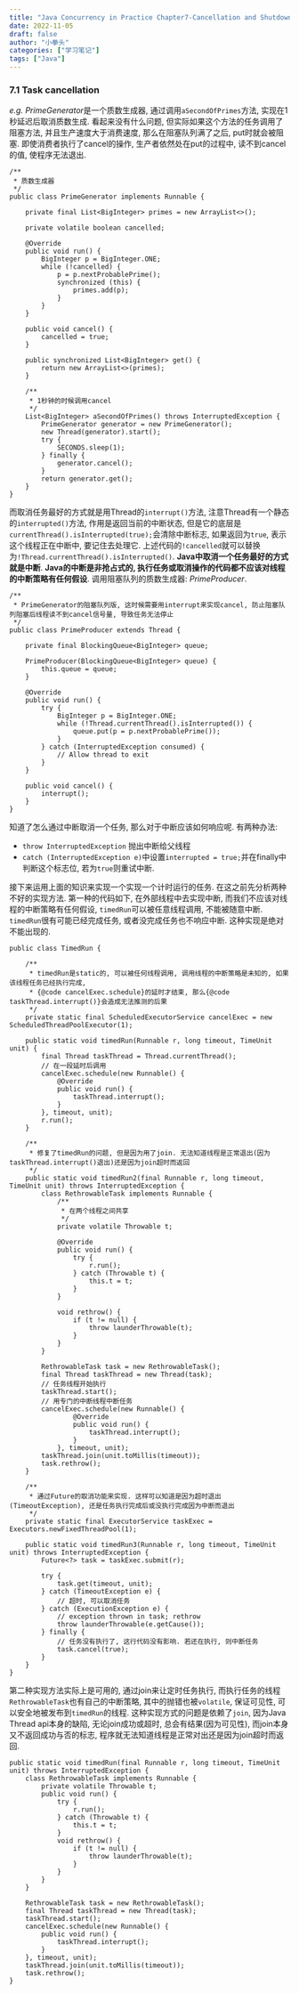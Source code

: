 ```yaml
---
title: "Java Concurrency in Practice Chapter7-Cancellation and Shutdown"
date: 2022-11-05
draft: false
author: "小拳头"
categories: ["学习笔记"]
tags: ["Java"]
---
```


### 7.1 Task cancellation
*e.g. PrimeGenerator*是一个质数生成器, 通过调用`aSecondOfPrimes`方法, 实现在1秒延迟后取消质数生成. 看起来没有什么问题, 但实际如果这个方法的任务调用了阻塞方法, 并且生产速度大于消费速度, 那么在阻塞队列满了之后, put时就会被阻塞. 即使消费者执行了cancel的操作, 生产者依然处在put的过程中, 读不到cancel的值, 使程序无法退出.
```
/**
 * 质数生成器
 */
public class PrimeGenerator implements Runnable {
    
    private final List<BigInteger> primes = new ArrayList<>();
    
    private volatile boolean cancelled;
    
    @Override
    public void run() {
        BigInteger p = BigInteger.ONE;
        while (!cancelled) {
            p = p.nextProbablePrime();
            synchronized (this) {
                primes.add(p);
            }
        }
    }
    
    public void cancel() {
        cancelled = true;
    }
    
    public synchronized List<BigInteger> get() {
        return new ArrayList<>(primes);
    }
    
    /**
     * 1秒钟的时候调用cancel
     */
    List<BigInteger> aSecondOfPrimes() throws InterruptedException {
        PrimeGenerator generator = new PrimeGenerator();
        new Thread(generator).start();
        try {
            SECONDS.sleep(1);
        } finally {
            generator.cancel();
        }
        return generator.get();
    }
}
```

而取消任务最好的方式就是用Thread的`interrupt()`方法, 注意Thread有一个静态的`interrupted()`方法, 作用是返回当前的中断状态, 但是它的底层是`currentThread().isInterrupted(true);`会清除中断标志, 如果返回为`true`, 表示这个线程正在中断中, 要记住去处理它. 上述代码的`!cancelled`就可以替换为`!Thread.currentThread().isInterrupted()`. **Java中取消一个任务最好的方式就是中断**. **Java的中断是非抢占式的, 执行任务或取消操作的代码都不应该对线程的中断策略有任何假设**. 调用阻塞队列的质数生成器: *PrimeProducer*.
```
/**
 * PrimeGenerator的阻塞队列版, 这时候需要用interrupt来实现cancel, 防止阻塞队列阻塞后线程读不到cancel信号量, 导致任务无法停止
 */
public class PrimeProducer extends Thread {

    private final BlockingQueue<BigInteger> queue;

    PrimeProducer(BlockingQueue<BigInteger> queue) {
        this.queue = queue;
    }

    @Override
    public void run() {
        try {
            BigInteger p = BigInteger.ONE;
            while (!Thread.currentThread().isInterrupted()) {
                queue.put(p = p.nextProbablePrime());
            }
        } catch (InterruptedException consumed) {
            // Allow thread to exit
        }
    }

    public void cancel() {
        interrupt();
    }
}
```

知道了怎么通过中断取消一个任务, 那么对于中断应该如何响应呢. 有两种办法:
- `throw InterruptedException` 抛出中断给父线程
- `catch (InterruptedException e)`中设置`interrupted = true;`并在finally中判断这个标志位, 若为`true`则重试中断. 

接下来运用上面的知识来实现一个实现一个计时运行的任务. 在这之前先分析两种不好的实现方法. 第一种的代码如下, 在外部线程中去实现中断, 而我们不应该对线程的中断策略有任何假设, `timedRun`可以被任意线程调用, 不能被随意中断. `timedRun`很有可能已经完成任务, 或者没完成任务也不响应中断. 这种实现是绝对不能出现的.
```
public class TimedRun {
    
    /**
     * timedRun是static的, 可以被任何线程调用, 调用线程的中断策略是未知的, 如果该线程任务已经执行完成,
     * {@code cancelExec.schedule}的延时才结束, 那么{@code taskThread.interrupt()}会造成无法推测的后果
     */
    private static final ScheduledExecutorService cancelExec = new                       ScheduledThreadPoolExecutor(1);
    
    public static void timedRun(Runnable r, long timeout, TimeUnit unit) {
        final Thread taskThread = Thread.currentThread();
        // 在一段延时后调用
        cancelExec.schedule(new Runnable() {
            @Override
            public void run() {
                taskThread.interrupt();
            }
        }, timeout, unit);
        r.run();
    }
    
    /**
     * 修复了timedRun的问题, 但是因为用了join. 无法知道线程是正常退出(因为taskThread.interrupt()退出)还是因为join超时而返回
     */
    public static void timedRun2(final Runnable r, long timeout, TimeUnit unit) throws InterruptedException {
        class RethrowableTask implements Runnable {
            /**
             * 在两个线程之间共享
             */
            private volatile Throwable t;
            
            @Override
            public void run() {
                try { 
                    r.run();
                } catch (Throwable t) {
                    this.t = t;
                }
            }
            
            void rethrow() {
                if (t != null) {
                    throw launderThrowable(t);
                }
            }
        }
        
        RethrowableTask task = new RethrowableTask();
        final Thread taskThread = new Thread(task);
        // 任务线程开始执行
        taskThread.start();
        // 用专门的中断线程中断任务
        cancelExec.schedule(new Runnable() {
                @Override
                public void run() {
                    taskThread.interrupt();
                }
            }, timeout, unit);
        taskThread.join(unit.toMillis(timeout));
        task.rethrow();
    }
    
    /**
     * 通过Future的取消功能来实现. 这样可以知道是因为超时退出(TimeoutException), 还是任务执行完成后或没执行完成因为中断而退出
     */
    private static final ExecutorService taskExec = Executors.newFixedThreadPool(1);
    
    public static void timedRun3(Runnable r, long timeout, TimeUnit unit) throws InterruptedException {
        Future<?> task = taskExec.submit(r);
    
        try {
            task.get(timeout, unit);
        } catch (TimeoutException e) {
            // 超时, 可以取消任务
        } catch (ExecutionException e) {
            // exception thrown in task; rethrow
            throw launderThrowable(e.getCause());
        } finally {
            // 任务没有执行了, 这行代码没有影响. 若还在执行, 则中断任务
            task.cancel(true);
        }
    }
}
```

第二种实现方法实际上是可用的, 通过join来让定时任务执行, 而执行任务的线程`RethrowableTask`也有自己的中断策略, 其中的抛错也被`volatile`, 保证可见性, 可以安全地被发布到`timedRun`的线程. 这种实现方式的问题是依赖了`join`, 因为Java Thread api本身的缺陷, 无论join成功或超时, 总会有结果(因为可见性), 而join本身又不返回成功与否的标志, 程序就无法知道线程是正常对出还是因为join超时而返回. 
```
public static void timedRun(final Runnable r, long timeout, TimeUnit unit) throws InterruptedException {
    class RethrowableTask implements Runnable {
        private volatile Throwable t; 
        public void run() {
            try {
                r.run();
            } catch (Throwable t) {
                this.t = t;
            } 
            void rethrow() {
                if (t != null) {
                    throw launderThrowable(t);
                }
            }
        }
    }

    RethrowableTask task = new RethrowableTask();
    final Thread taskThread = new Thread(task);
    taskThread.start();
    cancelExec.schedule(new Runnable() {
        public void run() {
            taskThread.interrupt();
        }
    }, timeout, unit);
    taskThread.join(unit.toMillis(timeout));
    task.rethrow();
}
```

